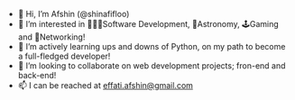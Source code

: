- 👋 Hi, I’m Afshin (@shinafifloo)
- 👀 I’m interested in 👨🏻‍💻Software Development, 🔭Astronomy, 🕹Gaming and 🤝Networking!
- 🌱 I’m actively learning ups and downs of Python, on my path to become a full-fledged developer!
- 💞️ I’m looking to collaborate on web development projects; fron-end and back-end!
- 📫 I can be reached at effati.afshin@gmail.com

<!---
shinafifloo/shinafifloo is a ✨ special ✨ repository because its `README.md` (this file) appears on your GitHub profile.
You can click the Preview link to take a look at your changes.
--->
